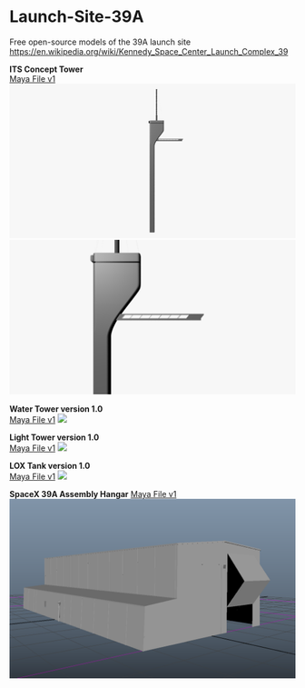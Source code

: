 # Launch-Site-39A
Free open-source models of the 39A launch site https://en.wikipedia.org/wiki/Kennedy_Space_Center_Launch_Complex_39

**ITS Concept Tower**  
[Maya File v1](Launch-Site-39A/ITS_conceptual_39A_launch_tower.000.ma)
![](https://github.com/MarsArtistsCommunity/Launch-Site-39A/blob/master/ITS_concept_tower_signature1480.png)
![](https://github.com/MarsArtistsCommunity/Launch-Site-39A/blob/master/ITS_concept_tower_side.png)

**Water Tower version 1.0**  
[Maya File v1](Launch-Site-39A/launch_site_39A_water_tower.ma)
![](https://github.com/oceanbluesky/Launch-Site-39A/blob/master/launch_site_39A_water_tower_SignatureImage1480x800CiinemaWide.png)  

**Light Tower version 1.0**  
[Maya File v1](Launch-Site-39A/launch_site_39A_light_tower.ma)
![](https://github.com/oceanbluesky/Launch-Site-39A/blob/master/launch_site_39A_light_tower_SignatureImage1480x800CinemaWide.png)  

**LOX Tank version 1.0**  
[Maya File v1](Launch-Site-39A/launch_site_39A_liquid_oxygen_tank.ma)
![](https://github.com/oceanbluesky/Launch-Site-39A/blob/master/launch_site_39A_lox_tank_SignatureImage1480x800CinemaWide.png)  

**SpaceX 39A Assembly Hangar**
[Maya File v1](Launch-Site-39A/SpaceX_hangar.ma)
![](https://github.com/MarsArtistsCommunity/Launch-Site-39A/blob/master/Screen%20Shot%202016-10-22%20at%2010.22.06%20PM.png)
